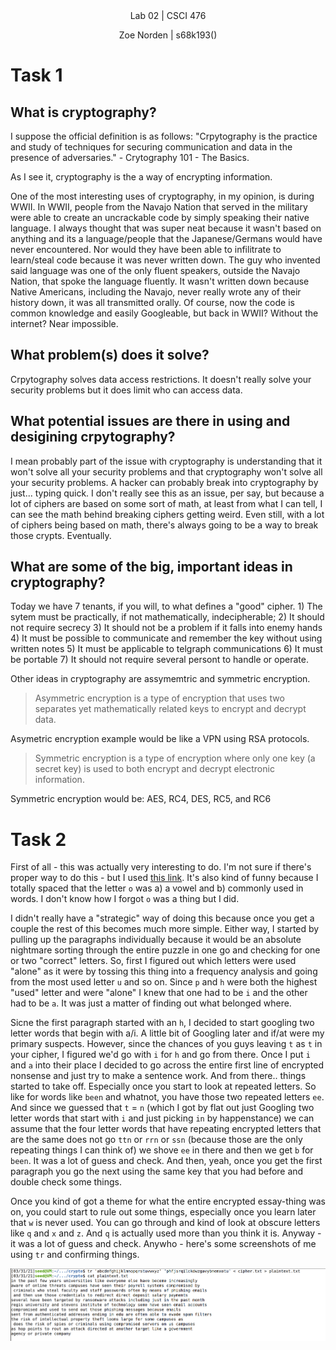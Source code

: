 
<div align="center">Lab 02 | CSCI 476
  
Zoe Norden | s68k193() 
</div>


# Task 1


## What is cryptography?

I suppose the official definition is as follows: 
"Crpytography is the practice and study of techniques for securing communication and data in the presence of adversaries." - Crytography 101 - The Basics. 

As I see it, cryptography is the a way of encrypting information. 

One of the most interesting uses of cryptography, in my opinion, is during WWII. In WWII, people from the Navajo Nation that served in the military were able to create an uncrackable code by simply speaking their native language. I always thought that was super neat because it wasn't based on anything and its a language/people that the Japanese/Germans would have never encountered. Nor would they have been able to infilitrate to learn/steal code because it was never written down. The guy who invented said language was one of the only fluent speakers, outside the Navajo Nation, that spoke the language fluently. It wasn't written down because Native Americans, including the Navajo, never really wrote any of their history down, it was all transmitted orally. Of course, now the code is common knowledge and easily Googleable, but back in WWII? Without the internet? Near impossible. 

## What problem(s) does it solve?

Crpytography solves data access restrictions. It doesn't really solve your security problems but it does limit who can access data. 

## What potential issues are there in using and desigining crpytography?

I mean probably part of the issue with cryptography is understanding that it won't solve all your security problems and that cryptography won't solve all your security problems. A hacker can probably break into cryptography by just... typing quick. I don't really see this as an issue, per say, but because a lot of ciphers are based on some sort of math, at least from what I can tell, I can see the math behind breaking ciphers getting weird. Even still, with a lot of ciphers being based on math, there's always going to be a way to break those crypts. Eventually. 


## What are some of the big, important ideas in cryptography?

Today we have 7 tenants, if you will, to what defines a "good" cipher. 
      1) The sytem must be practically, if not mathematically, indecipherable;
      2) It should not require secrecy 
      3) It should not be a problem if it falls into enemy hands
      4) It must be possible to communicate and remember the key without using written notes
      5) It must be applicable to telgraph communications
      6) It must be portable
      7) It should not require several persont to handle or operate. 

Other ideas in cryptography are assymemtric and symmetric encryption. 

> Asymmetric encryption is a type of encryption that uses two separates yet mathematically related keys to encrypt and decrypt data.

Asymetric encryption example would be like a VPN using RSA protocols. 

> Symmetric encryption is a type of encryption where only one key (a secret key) is used to both encrypt and decrypt electronic information. 

Symmetric encryption would be: AES, RC4, DES, RC5, and RC6


# Task 2


First of all - this was actually very interesting to do. I'm not sure if there's proper way to do this - but I used [this link](https://www.101computing.net/frequency-analysis/). It's also kind of funny because I totally spaced that the letter `o` was a) a vowel and b) commonly used in words. I don't know how I forgot `o` was a thing but I did. 

I didn't really have a "strategic" way of doing this because once you get a couple the rest of this becomes much more simple. Either way, I started by pulling up the paragraphs individually because it would be an absolute nightmare sorting through the entire puzzle in one go and checking for one or two "correct" letters. So, first I figured out which letters were used "alone" as it were by tossing this thing into a frequency analysis and going from the most used letter `u` and so on. Since `p` and `h` were both the highest "used" letter and were "alone" I knew that one had to be `i` and the other had to be `a`. It was just a matter of finding out what belonged where.

Sicne the first paragraph started with an `h`, I decided to start googling two letter words that begin with a/i. A little bit of Googling later and if/at were my primary suspects. However, since the chances of you guys leaving `t` as `t` in your cipher, I figured we'd go with `i` for `h` and go from there. Once I put `i` and `a` into their place I decided to go across the entire first line of encrypted nonsense and just try to make a sentence work. And from there.. things started to take off. Especially once you start to look at repeated letters. So like for words like `been` and whatnot, you have those two repeated letters `ee`. And since we guessed that `t` = `n` (which I got by flat out just Googling two letter words that start with `i` and just picking `in` by happenstance) we can assume that the four letter words that have repeating encrypted letters that are the same does not go `ttn` or `rrn` or `ssn` (because those are the only repeating things I can think of) we shove `ee` in there and then we get `b` for `been`. It was a lot of guess and check. And then, yeah, once you get the first paragraph you go the next using the same key that you had before and double check some things. 

Once you kind of got a theme for what the entire encrypted essay-thing was on, you could start to rule out some things, especially once you learn later that `w` is never used. You can go through and kind of look at obscure letters like `q` and `x` and `z`. And `q` is actually used more than you think it is. Anyway - it was a lot of guess and check. Anywho - here's some screenshots of me using `tr` and confirming things. 

![image](https://github.com/znorden17/csci-476-594-spring2021-private/blob/main/crypto/crypto1.png)



